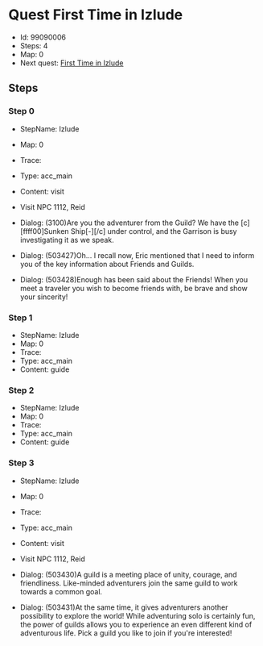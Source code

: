 # Quest First Time in Izlude

- Id: 99090006
- Steps: 4
- Map: 0
- Next quest: [First Time in Izlude](70002.md)

## Steps

### Step 0
- StepName:  Izlude
- Map:  0
- Trace:  
- Type:  acc_main
- Content:  visit
- Visit NPC 1112, Reid

- Dialog: (3100)Are you the adventurer from the Guild? We have the [c][ffff00]Sunken Ship[-][/c] under control, and the Garrison is busy investigating it as we speak.
- Dialog: (503427)Oh... I recall now, Eric mentioned that I need to inform you of the key information about Friends and Guilds.
- Dialog: (503428)Enough has been said about the Friends! When you meet a traveler you wish to become friends with, be brave and show your sincerity!


### Step 1
- StepName:  Izlude
- Map:  0
- Trace:  
- Type:  acc_main
- Content:  guide


### Step 2
- StepName:  Izlude
- Map:  0
- Trace:  
- Type:  acc_main
- Content:  guide


### Step 3
- StepName:  Izlude
- Map:  0
- Trace:  
- Type:  acc_main
- Content:  visit
- Visit NPC 1112, Reid

- Dialog: (503430)A guild is a meeting place of unity, courage, and friendliness. Like-minded adventurers join the same guild to work towards a common goal.
- Dialog: (503431)At the same time, it gives adventurers another possibility to explore the world! While adventuring solo is certainly fun, the power of guilds allows you to experience an even different kind of adventurous life. Pick a guild you like to join if you're interested!


